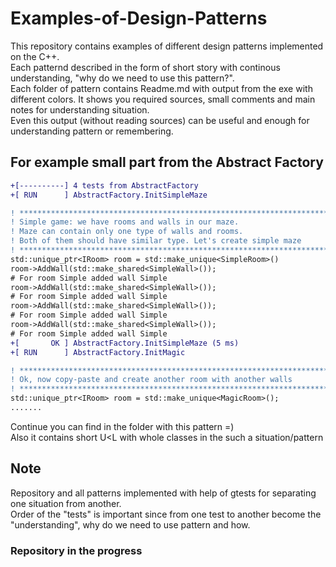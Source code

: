 # Examples-of-Design-Patterns
This repository contains examples of different design patterns implemented on the C++. <br>
Each patternd described in the form of short story with continous understanding, "why do we need to use this pattern?". <br> 
Each folder of pattern contains Readme.md with output from the exe with different colors. It shows you required sources, small comments and main notes for understanding situation. <br>
Even this output (without reading sources) can be useful and enough for understanding pattern or remembering.<br>

## For example small part from the Abstract Factory
``` diff 
+[----------] 4 tests from AbstractFactory
+[ RUN      ] AbstractFactory.InitSimpleMaze

! ********************************************************************************
! Simple game: we have rooms and walls in our maze.
! Maze can contain only one type of walls and rooms.
! Both of them should have similar type. Let's create simple maze
! ********************************************************************************
std::unique_ptr<IRoom> room = std::make_unique<SimpleRoom>()
room->AddWall(std::make_shared<SimpleWall>());
# For room Simple added wall Simple
room->AddWall(std::make_shared<SimpleWall>());
# For room Simple added wall Simple
room->AddWall(std::make_shared<SimpleWall>());
# For room Simple added wall Simple
room->AddWall(std::make_shared<SimpleWall>());
# For room Simple added wall Simple
+[       OK ] AbstractFactory.InitSimpleMaze (5 ms)
+[ RUN      ] AbstractFactory.InitMagic

! ********************************************************************************
! Ok, now copy-paste and create another room with another walls
! ********************************************************************************
std::unique_ptr<IRoom> room = std::make_unique<MagicRoom>();
.......

```
Continue you can find in the folder with this pattern =) <br>
Also it contains short U<L with whole classes in the such a situation/pattern
## Note
Repository and all patterns implemented with help of gtests for separating one situation from another. <br>
Order of the "tests" is important since from one test to another become the "understanding", why do we need to use pattern and how.
### Repository in the progress

